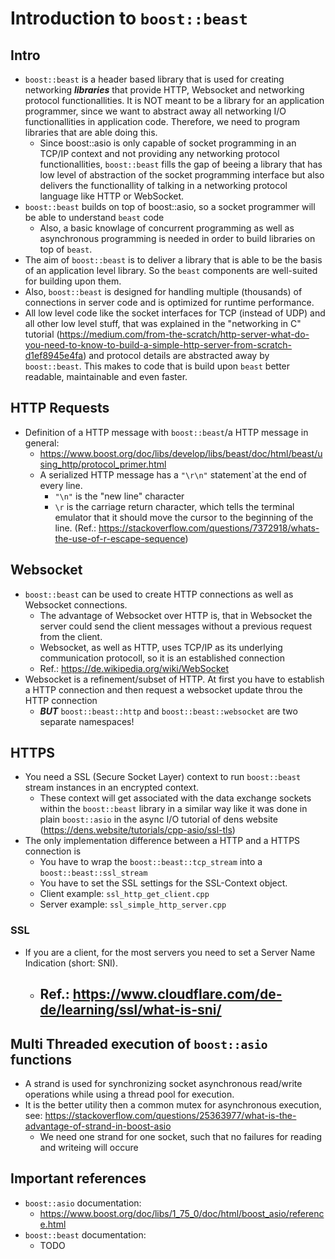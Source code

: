 # Introduction to ```boost::beast```

## Intro
+ ```boost::beast``` is a header based library that is used for creating networking ***libraries*** that provide HTTP, Websocket and networking protocol functionallities. It is NOT meant to be a library for an application programmer, since we want to abstract away all networking I/O functionallities in application code. Therefore, we need to program libraries that are able doing this. 
    - Since boost::asio is only capable of socket programming in an TCP/IP context and not providing any networking protocol functionallities, ```boost::beast``` fills the gap of beeing a library that has low level of abstraction of the socket programming interface but also delivers the functionallity of talking in a networking protocol language like HTTP or WebSocket.
+ ```boost::beast``` builds on top of boost::asio, so a socket programmer will be able to understand ```beast``` code
    - Also, a basic knowlage of concurrent programming as well as asynchronous programming is needed in order to build libraries on top of ```beast```.
+ The aim of ```boost::beast``` is to deliver a library that is able to be the basis of an application level library. So the ```beast``` components are well-suited for building upon them. 
+ Also, ```boost::beast``` is designed for handling multiple (thousands) of connections in server code and is optimized for runtime performance. 
+ All low level code like the socket interfaces for TCP (instead of UDP) and all other low level stuff, that was explained in the "networking in C" tutorial (https://medium.com/from-the-scratch/http-server-what-do-you-need-to-know-to-build-a-simple-http-server-from-scratch-d1ef8945e4fa) and protocol details are abstracted away by ```boost::beast```. This makes to code that is build upon ```beast``` better readable, maintainable and even faster.

## HTTP Requests
+ Definition of a HTTP message with ```boost::beast```/a HTTP message in general: 
    - https://www.boost.org/doc/libs/develop/libs/beast/doc/html/beast/using_http/protocol_primer.html
    - A serialized HTTP message has a ```"\r\n"``` statement`at the end of every line.
        - ```"\n"``` is the "new line" character
        - ```\r``` is the carriage return character, which tells the terminal emulator that it should move the cursor to the beginning of the line. (Ref.: https://stackoverflow.com/questions/7372918/whats-the-use-of-r-escape-sequence)

## Websocket
+ ```boost::beast``` can be used to create HTTP connections as well as Websocket connections. 
    - The advantage of Websocket over HTTP is, that in Websocket the server could send the client messages without a previous request from the client. 
    - Websocket, as well as HTTP, uses TCP/IP as its underlying communication protocoll, so it is an established connection  
    - Ref.: https://de.wikipedia.org/wiki/WebSocket
+ Websocket is a refinement/subset of HTTP. At first you have to establish a HTTP connection and then request a websocket update throu the HTTP connection
    - ***BUT*** ```boost::beast::http``` and ```boost::beast::websocket``` are two separate namespaces! 

## HTTPS
+ You need a SSL (Secure Socket Layer) context to run ```boost::beast``` stream instances in an encrypted context.
    - These context will get associated with the data exchange sockets within the ```boost::beast``` library in a similar way like it was done in plain ```boost::asio``` in the async I/O tutorial of dens website (https://dens.website/tutorials/cpp-asio/ssl-tls) 
+ The only implementation difference between a HTTP and a HTTPS connection is
    - You have to wrap the ```boost::beast::tcp_stream``` into a ```boost::beast::ssl_stream``` 
    - You have to set the SSL settings for the SSL-Context object. 
    - Client example: ```ssl_http_get_client.cpp```
    - Server example: ```ssl_simple_http_server.cpp``` 

### SSL 
+ If you are a client, for the most servers you need to set a Server Name Indication (short: SNI).
    - Ref.: https://www.cloudflare.com/de-de/learning/ssl/what-is-sni/
        - 
## Multi Threaded execution of ```boost::asio``` functions
+ A strand is used for synchronizing socket asynchronous read/write operations while using a thread pool for execution. 
+ It is the better utility then a common mutex for asynchronous execution, see: https://stackoverflow.com/questions/25363977/what-is-the-advantage-of-strand-in-boost-asio  
    - We need one strand for one socket, such that no failures for reading and writeing will occure 

## Important references
+ ```boost::asio``` documentation:  
    - https://www.boost.org/doc/libs/1_75_0/doc/html/boost_asio/reference.html
+ ```boost::beast``` documentation:
    - TODO